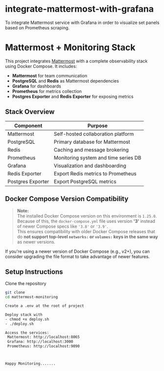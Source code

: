 # integrate-mattermost-with-grafana

To integrate Mattermost service with Grafana in order to visualize set panels based on Prometheus scraping.

# Mattermost + Monitoring Stack

This project integrates [Mattermost](https://mattermost.com/) with a complete observability stack using Docker Compose. It includes:

- **Mattermost** for team communication
- **PostgreSQL** and **Redis** as Mattermost dependencies
- **Grafana** for dashboards
- **Prometheus** for metrics collection
- **Postgres Exporter** and **Redis Exporter** for exposing metrics

## Stack Overview

| Component         | Purpose                              |
| ----------------- | ------------------------------------ |
| Mattermost        | Self-hosted collaboration platform   |
| PostgreSQL        | Primary database for Mattermost      |
| Redis             | Caching and message brokering        |
| Prometheus        | Monitoring system and time series DB |
| Grafana           | Visualization and dashboarding       |
| Redis Exporter    | Export Redis metrics to Prometheus   |
| Postgres Exporter | Export PostgreSQL metrics            |

## Docker Compose Version Compatibility

> **Note:**  
> The installed Docker Compose version on this environment is `1.25.0`.  
> Because of this, the `docker-compose.yml` file uses version **'3'** instead of newer Compose specs like `'3.8'` or `'3.9'`.  
> This ensures compatibility with older Docker Compose releases that do **not support top-level `networks:` or `volumes:` keys in the same way** as newer versions.

If you're using a newer version of Docker Compose (e.g., v2+), you can consider upgrading the file format to take advantage of newer features.

## Setup Instructions

Clone the repository

```bash
git clone
cd mattermost-monitoring

Create a .env at the root of project

Deploy stack with
- chmod +x deploy.sh
- ./deploy.sh

Access the services:
 Mattermost: http://localhost:8065
 Grafana: http://localhost:3000
 Prometheus: http://localhost:9090



Happy Monitoring.......
```
